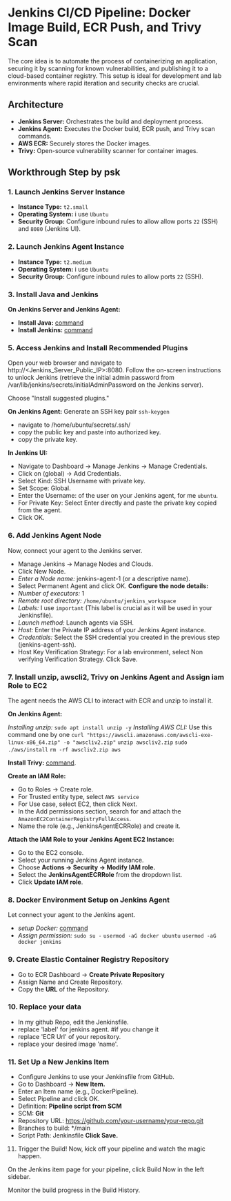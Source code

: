 # Jenkins CI/CD Pipeline: Docker Image Build, ECR Push, and Trivy Scan
The core idea is to automate the process of containerizing an application, securing it by scanning for known vulnerabilities, and publishing it to a cloud-based container registry. This setup is ideal for development and lab environments where rapid iteration and security checks are crucial.




## Architecture

* **Jenkins Server:** Orchestrates the build and deployment process.
* **Jenkins Agent:** Executes the Docker build, ECR push, and Trivy scan commands.
* **AWS ECR:** Securely stores the Docker images.
* **Trivy:** Open-source vulnerability scanner for container images.

## Workthrough Step by psk
### 1. Launch Jenkins Server Instance

* **Instance Type:** `t2.small`
* **Operating System:** i use `Ubuntu`
* **Security Group:** Configure inbound rules to allow allow ports `22` (SSH) and `8080` (Jenkins UI).

### 2. Launch Jenkins Agent Instance

* **Instance Type:** `t2.medium`
* **Operating System:** i use `Ubuntu`
* **Security Group:** Configure inbound rules to allow ports `22` (SSH).


### 3. Install Java and Jenkins

**On Jenkins Server and Jenkins Agent:**
* **Install Java:** [command](https://github.com/pyaesoekyaw/docker-beginner-lab/blob/main/installation.txt)
* **Install Jenkins:** [command](https://github.com/pyaesoekyaw/docker-beginner-lab/blob/main/installation.txt)

### 5. Access Jenkins and Install Recommended Plugins
Open your web browser and navigate to http://<Jenkins_Server_Public_IP>:8080.
Follow the on-screen instructions to unlock Jenkins (retrieve the initial admin password from /var/lib/jenkins/secrets/initialAdminPassword on the Jenkins server).

Choose "Install suggested plugins."

**On Jenkins Agent:** Generate an SSH key pair `ssh-keygen`
- navigate to /home/ubuntu/secrets/.ssh/<your key>
- copy the public key and paste into authorized key.
- copy the private key.

**In Jenkins UI:**
- Navigate to Dashboard -> Manage Jenkins -> Manage Credentials.
- Click on (global) -> Add Credentials.
- Select Kind: SSH Username with private key.
- Set Scope: Global.
- Enter the Username: of the user on your Jenkins agent, for me `ubuntu`.
- For Private Key: Select Enter directly and paste the private key copied from the agent.
- Click OK.

### 6. Add Jenkins Agent Node
Now, connect your agent to the Jenkins server.
- Manage Jenkins -> Manage Nodes and Clouds.
- Click New Node.
- *Enter a Node name:* jenkins-agent-1 (or a descriptive name).
- Select Permanent Agent and click OK.
**Configure the node details:**
- *Number of executors:* 1 
- *Remote root directory:* `/home/ubuntu/jenkins_workspace`
- *Labels:* I use `important` (This label is crucial as it will be used in your Jenkinsfile).
- *Launch method:* Launch agents via SSH.
- *Host:* Enter the Private IP address of your Jenkins Agent instance.
- *Credentials:* Select the SSH credential you created in the previous step (jenkins-agent-ssh).
- Host Key Verification Strategy: For a lab environment, select Non verifying Verification Strategy.
Click Save.

### 7. Install unzip, awscli2, Trivy on Jenkins Agent and Assign iam Role to EC2
The agent needs the AWS CLI to interact with ECR and unzip to install it.

**On Jenkins Agent:**

*Installing unzip:* `sudo apt install unzip -y`
*Installing AWS CLI:* Use this command one by one `curl "https://awscli.amazonaws.com/awscli-exe-linux-x86_64.zip" -o "awscliv2.zip"`
`unzip awscliv2.zip`
`sudo ./aws/install`
`rm -rf awscliv2.zip aws`

**Install Trivy:** [command](https://github.com/pyaesoekyaw/docker-beginner-lab/blob/main/installation.txt).


**Create an IAM Role:**

- Go to Roles -> Create role.
- For Trusted entity type, select `AWS service`
- For Use case, select EC2, then click Next.
- In the Add permissions section, search for and attach the `AmazonEC2ContainerRegistryFullAccess`. 
- Name the role (e.g., JenkinsAgentECRRole) and create it.

**Attach the IAM Role to your Jenkins Agent EC2 Instance:**

- Go to the EC2 console.
- Select your running Jenkins Agent instance.
- Choose **Actions -> Security -> Modify IAM role.**
- Select the **JenkinsAgentECRRole** from the dropdown list.
- Click **Update IAM role**.

### 8. Docker Environment Setup on Jenkins Agent
Let connect your agent to the Jenkins agent.
- *setup Docker:* [command](https://github.com/pyaesoekyaw/docker-beginner-lab/blob/main/installation.txt)
- *Assign permission:* `sudo su -` `usermod -aG docker ubuntu` `usermod -aG docker jenkins`

### 9. Create Elastic Container Registry Repository
- Go to ECR Dashboard -> **Create Private Repository**
- Assign Name and Create Repository.
- Copy the **URL** of the Repository.
  
### 10. Replace your data
- In my github Repo, edit the Jenkinsfile.
- replace 'label' for jenkins agent. #if you change it
- replace 'ECR Url' of your repository.
- replace your desired image 'name'.
  
### 11. Set Up a New Jenkins Item
- Configure Jenkins to use your Jenkinsfile from GitHub.
- Go to Dashboard -> **New Item.**
- Enter an Item name (e.g., DockerPipeline).
- Select Pipeline and click OK.
- Definition: **Pipeline script from SCM**
- SCM: **Git**
- Repository URL: https://github.com/your-username/your-repo.git
- Branches to build: */main 
- Script Path: Jenkinsfile 
**Click Save.**

11. Trigger the Build!
Now, kick off your pipeline and watch the magic happen.

On the Jenkins item page for your pipeline, click Build Now in the left sidebar.

Monitor the build progress in the Build History.


